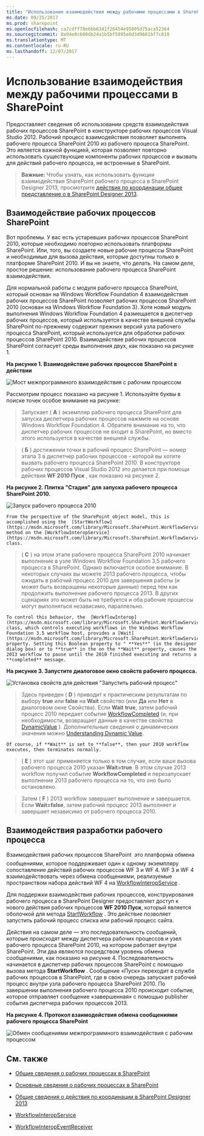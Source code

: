 ```yaml
---
title: "Использование взаимодействия между рабочими процессами в SharePoint"
ms.date: 09/25/2017
ms.prod: sharepoint
ms.openlocfilehash: ca7cdff78e6bb6341f26454e95805d75aca52364
ms.sourcegitcommit: 0a94e0c600db24a1b5bf5895e6d3d9681bf7c810
ms.translationtype: MT
ms.contentlocale: ru-RU
ms.lasthandoff: 12/07/2017
---
```

# <a name="use-workflow-interop-for-sharepoint"></a>Использование взаимодействия между рабочими процессами в SharePoint
Предоставляет сведения об использовании средств взаимодействия рабочих процессов SharePoint в конструкторе рабочих процессов Visual Studio 2012. Рабочий процесс взаимодействия позволяет выполнять рабочего процесса SharePoint 2010 из рабочего процесса SharePoint. Это является важной функцией, которая позволяет повторно использовать существующие компоненты рабочих процессов и вызвать для действий рабочего процесса, не встроенные в SharePoint.

  
    
    


> **Важные:** Чтобы узнать, как использовать функции взаимодействия SharePoint рабочего процесса в SharePoint Designer 2013, просмотрите [действия по координации общее представление о в SharePoint Designer 2013](understanding-coordination-actions-in-sharepoint-designer.md). 
  
    
    


## <a name="sharepoint-workflow-interop"></a>Взаимодействие рабочих процессов SharePoint
<a name="bkm_interop"> </a>

Вот проблемы. У вас есть устаревших рабочих процессов SharePoint 2010, которые необходимо повторно использовать платформы SharePoint. Или, того, вы создаете новые рабочие процессы SharePoint и необходимые для вызова действия, которые доступны только в платформе SharePoint 2010. И вы не знаете, что делать. На самом деле, простое решение: использование рабочего процесса SharePoint взаимодействия.
  
    
    
Для нормальной работы с модуля рабочего процесса SharePoint, который основан на Windows Workflow Foundation 4 взаимодействия рабочих процессов SharePoint позволяет рабочих процессов SharePoint 2010 (основан на Windows Workflow Foundation 3). Хотя новый модуль выполнения Windows Workflow Foundation 4 размещается в диспетчер рабочих процессов, который используется в качестве внешней службы SharePoint по-прежнему содержит прежних версий узла рабочего процесса SharePoint, который используется для обработки рабочих процессов SharePoint 2010. Взаимодействие рабочих процессов SharePoint согласует среды выполнения двух, как показано на рисунке 1.
  
    
    

**На рисунке 1. Взаимодействие рабочих процессов SharePoint в действии**

  
    
    

  
    
    
![Мост межпрограммного взаимодействия с рабочим процессом](../images/wfInteropBridge.png)
  
    
    
Рассмотрим процесс показано на рисунке 1. Используйте буквы в поиске точек особое внимание на рисунке:
  
    
    


  
    
    
> Запускает ( **A** ) экземпляр рабочего процесса SharePoint для запуска диспетчера рабочих процессов нажмите на основе Windows Workflow Foundation 4. Обратите внимание на то, что диспетчер рабочих процессов не входит в SharePoint, но вместо этого используется в качестве внешней службы.
    
  

  
    
    
> ( **Б** ) достижении точки в рабочий процесс SharePoint — номер этапа 3 в диспетчер рабочих процессов - которой вы хотите вызвать рабочего процесса SharePoint 2010. В конструкторе рабочих процессов Visual Studio 2012 это делается при помощи действия **WF 2010 Пуск** , как показано на рисунке 2.
    
   **На рисунке 2. Плитка "Стадия" для запуска рабочего процесса SharePoint 2010.**

  

  ![Запуск рабочего процесса 2010](../images/wfInterop_Stage1.png)
  

    
    
    From the perspective of the SharePoint object model, this is accomplished using the  [StartWorkflow](https://msdn.microsoft.com/library/Microsoft.SharePoint.WorkflowServices.WorkflowInteropService.StartWorkflow.aspx) method on the [WorkflowInteropService](https://msdn.microsoft.com/library/Microsoft.SharePoint.WorkflowServices.WorkflowInteropService.aspx) class.
    
  

  
    
    
> ( **C** ) на этом этапе рабочего процесса SharePoint 2010 начинает выполнение в узле Windows Workflow Foundation 3,5 рабочего процесса в SharePoint. Однако включается особое внимание. В некоторых случаях вы можете 2013 рабочего процесса, чтобы ожидать в рабочий процесс 2010 для завершения работы (и может быть возвращены некоторые данные) перед тем как продолжить выполнение рабочего процесса 2013. В других сценариях это может быть не требуется и оба рабочие процессы могут выполняться независимо, параллельно.
    
    To control this behavior, the  [WorkflowInterop](https://msdn.microsoft.com/library/Microsoft.SharePoint.WorkflowServices.Activities.WorkflowInterop.aspx) class, which controls executing workflows in the Windows Workflow Foundation 3.5 workflow host, provides a [Wait](https://msdn.microsoft.com/library/Microsoft.SharePoint.WorkflowServices.Activities.WorkflowInterop.Wait.aspx) property. Setting this Boolean property to " **Yes**" (in the designer dialog box) or to **true** in the on the **Wait** property, causes the 2013 workflow to pause until the 2010 finished executing and returns a **completed** message.
    
    
    

   **На рисунке 3. Запустите диалоговое окно свойств рабочего процесса.**

  

  ![Установка свойств для действия "Запустить рабочий процесс"](../images/wfInterop_.png)
  

  

  

  
    
    
> Здесь приведен ( **D** ) приводит к практическим результатам по выбору **true** или **false** на **Wait** свойство (или **Да** или **Нет** в диалоговом окне Свойства). Если **Wait** **true**, затем рабочий процесс 2010 передает событие  [WorkflowCompleted](https://msdn.microsoft.com/library/Microsoft.SharePoint.WorkflowServices.WorkflowInteropEventReceiver.WorkflowCompleted.aspx) (и, при необходимости, возвращает данные в качестве свойства [DynamicValue](http://msdn.microsoft.com/library/2af7983b-8357-4e0f-9ba9-dfdeed05a8a7.aspx) ). Дополнительные сведения о динамических значения можно [Understanding Dynamic Value](http://msdn.microsoft.com/library/c5702628-9625-4d19-95c5-13923e91fea1.aspx).
    
    Of course, if **Wait** is set to **false**, then your 2010 workflow executes, then terminates normally.
    
  

  
    
    
> ( **E** ) этот шаг применяется только в том случае, если ваше вызова рабочего процесса 2010 указан **Wait=true**. В этом случае 2013 workflow получил событие **WorkflowCompleted** и перезапускает выполнение 2013 рабочего процесса на то, что оно было остановлено.
    
  

  
    
    
> Затем ( **F** ) 2013 workflow завершает выполнение и завершается. Если **Wait=false**, затем рабочий процесс 2013 выполняет и завершает независимо от рабочего процесса 2010. 
    
  

## <a name="workflow-interop-design"></a>Взаимодействия разработки рабочего процесса
<a name="bkm_interopDesign"> </a>

Взаимодействия рабочих процессов SharePoint  это платформа обмена сообщениями, которое поддерживает один к одному экземпляру сопоставление действий рабочих процессов WF 3 и WF 4. WF 3 и WF 4 взаимодействовать через обмена сообщениями, реализуемые пространством набора действий WF 4 на  [WorkflowInteropService](https://msdn.microsoft.com/library/Microsoft.SharePoint.WorkflowServices.WorkflowInteropService.aspx) .
  
    
    
Для поддержки взаимодействия рабочих процессов, конструирования рабочего процесса в SharePoint Designer предоставляет доступ к нового действия рабочих процессов **WF 2010 Пуск**, который является оболочкой для метода  [StartWorkflow](https://msdn.microsoft.com/library/Microsoft.SharePoint.WorkflowServices.WorkflowInteropService.StartWorkflow.aspx) . Это действие позволяет запустить рабочий процесс списка или рабочий процесс сайта.
  
    
    
Действия на самом деле — это последовательность сообщений, которые происходят между диспетчера рабочих процессов и узел рабочего процесса SharePoint 2010, на котором работает внутри SharePoint. Эти два являются посредством уровень обмена сообщениями, как показано на рисунке 4. Последовательность начинается в диспетчер рабочих процессов SharePoint с помощью вызова метода **StartWorkflow** . Сообщение «Пуск» переходит в службе рабочих процессов в SharePoint, где в свою очередь запускает рабочий процесс внутри узла рабочего процесса SharePoint 2010. По завершении выполнения рабочего процесса 2010 происходит событие, которое отправляет сообщение «завершенная» с помощью publisher события диспетчера рабочих процессов 2013.
  
    
    

**На рисунке 4. Протокол взаимодействия обмена сообщениями рабочего процесса SharePoint**

  
    
    

  
    
    
![Обмен сообщениями межпрограммного взаимодействия с рабочим процессом](../images/wfInteropMessaging.png)
  
    
    

  
    
    

  
    
    

## <a name="see-also"></a>См. также
<a name="bk_addresources"> </a>


-  [Общие сведения о рабочих процессах в SharePoint](get-started-with-workflows-in-sharepoint.md)
    
  
-  [Основные сведения о рабочих процессах в SharePoint](sharepoint-workflow-fundamentals.md)
    
  
-  [Общие сведения о действия по координации в SharePoint Designer 2013](understanding-coordination-actions-in-sharepoint-designer.md)
    
  
-  [WorkflowInteropService](https://msdn.microsoft.com/library/Microsoft.SharePoint.WorkflowServices.WorkflowInteropService.aspx)
    
  
-  [WorkflowInteropEventReceiver](https://msdn.microsoft.com/library/Microsoft.SharePoint.WorkflowServices.WorkflowInteropEventReceiver.aspx)
    
  

  
    
    

